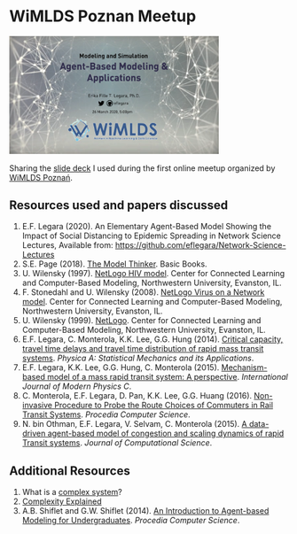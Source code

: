 # WiMLDS Poznan Meetup

<img src="title slide.png" width="75%">

Sharing the [slide deck](https://github.com/eflegara/WiMLDS-Poznan/blob/master/wimlds_poznan.pdf) I used during the first online meetup organized by [WiMLDS Poznań](http://wimlds.org/about-the-poznan-team/).

## Resources used and papers discussed

1. E.F. Legara (2020). An Elementary Agent-Based Model Showing the Impact of Social Distancing to Epidemic Spreading in Network Science Lectures, Available from: https://github.com/eflegara/Network-Science-Lectures
2. S.E. Page (2018). [The Model Thinker](https://www.amazon.com/Model-Thinker-What-Need-Know/dp/0465094627). Basic Books. 
3. U. Wilensky (1997). [NetLogo HIV model](http://ccl.northwestern.edu/netlogo/models/HIV). Center for Connected Learning and Computer-Based Modeling, Northwestern University, Evanston, IL.
4. F. Stonedahl and U. Wilensky (2008). [NetLogo Virus on a Network model](http://ccl.northwestern.edu/netlogo/models/VirusonaNetwork). Center for Connected Learning and Computer-Based Modeling, Northwestern University, Evanston, IL.
5. U. Wilensky (1999). [NetLogo](http://ccl.northwestern.edu/netlogo/). Center for Connected Learning and Computer-Based Modeling, Northwestern University, Evanston, IL.
6. E.F. Legara, C. Monterola, K.K. Lee, G.G. Hung (2014). [Critical capacity, travel time delays and travel time distribution of rapid mass transit systems](https://www.sciencedirect.com/science/article/pii/S0378437114001678). *Physica A: Statistical Mechanics and its Applications*.
7. E.F. Legara, K.K. Lee, G.G. Hung, C. Monterola (2015). [Mechanism-based model of a mass rapid transit system: A perspective](https://www.worldscientific.com/doi/abs/10.1142/S2010194515600113). *International Journal of Modern Physics C*.
8. C. Monterola, E.F. Legara, D. Pan, K.K. Lee, G.G. Huang (2016). [Non-invasive Procedure to Probe the Route Choices of Commuters in Rail Transit Systems](https://www.sciencedirect.com/science/article/pii/S1877050916309437). *Procedia Computer Science*.
9. N. bin Othman, E.F. Legara, V. Selvam, C. Monterola (2015). [A data-driven agent-based model of congestion and scaling dynamics of rapid Transit systems](https://www.sciencedirect.com/science/article/abs/pii/S1877750315000332). *Journal of Computational Science*.


## Additional Resources

1. What is a [complex system](https://en.wikipedia.org/wiki/Complex_system)?
2. [Complexity Explained](https://complexityexplained.github.io/)
3. A.B. Shiflet and G.W. Shiflet (2014). [An Introduction to Agent-based Modeling for Undergraduates](https://www.sciencedirect.com/science/article/pii/S1877050914003032). *Procedia Computer Science*.

